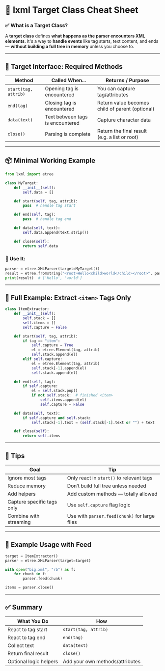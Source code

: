 # 🧩 lxml Target Class Cheat Sheet

### ✅ What is a Target Class?
A **target class** defines **what happens as the parser encounters XML elements**. It's a way to **handle events** like tag starts, text content, and ends — **without building a full tree in memory** unless you choose to.

---

## 🔧 Target Interface: Required Methods

| Method           | Called When...                          | Returns / Purpose                          |
|------------------|------------------------------------------|---------------------------------------------|
| `start(tag, attrib)` | Opening tag is encountered            | You can capture tag/attributes              |
| `end(tag)`       | Closing tag is encountered               | Return value becomes child of parent (optional) |
| `data(text)`     | Text between tags is encountered         | Capture character data                      |
| `close()`        | Parsing is complete                      | Return the final result (e.g. a list or root) |

---

## 📦 Minimal Working Example

```python
from lxml import etree

class MyTarget:
    def __init__(self):
        self.data = []

    def start(self, tag, attrib):
        pass  # handle tag start

    def end(self, tag):
        pass  # handle tag end

    def data(self, text):
        self.data.append(text.strip())

    def close(self):
        return self.data
```

### 🧪 Use It:

```python
parser = etree.XMLParser(target=MyTarget())
result = etree.fromstring("<root>Hello<child>world</child></root>", parser)
print(result)  # ['Hello', 'world']
```

---

## 🧱 Full Example: Extract `<item>` Tags Only

```python
class ItemExtractor:
    def __init__(self):
        self.stack = []
        self.items = []
        self.capture = False

    def start(self, tag, attrib):
        if tag == "item":
            self.capture = True
            el = etree.Element(tag, attrib)
            self.stack.append(el)
        elif self.capture:
            el = etree.Element(tag, attrib)
            self.stack[-1].append(el)
            self.stack.append(el)

    def end(self, tag):
        if self.capture:
            el = self.stack.pop()
            if not self.stack:  # finished <item>
                self.items.append(el)
                self.capture = False

    def data(self, text):
        if self.capture and self.stack:
            self.stack[-1].text = (self.stack[-1].text or "") + text

    def close(self):
        return self.items
```

---

## 🧠 Tips

| Goal                          | Tip                                       |
|------------------------------|-------------------------------------------|
| Ignore most tags             | Only react in `start()` to relevant tags  |
| Reduce memory                | Don’t build full tree unless needed       |
| Add helpers                  | Add custom methods — totally allowed      |
| Capture specific tags only   | Use `self.capture` flag logic             |
| Combine with streaming       | Use with `parser.feed(chunk)` for large files |

---

## 🧪 Example Usage with Feed

```python
target = ItemExtractor()
parser = etree.XMLParser(target=target)

with open("big.xml", "rb") as f:
    for chunk in f:
        parser.feed(chunk)

items = parser.close()
```

---

## ✅ Summary

| What You Do              | How                            |
|--------------------------|---------------------------------|
| React to tag start       | `start(tag, attrib)`            |
| React to tag end         | `end(tag)`                      |
| Collect text             | `data(text)`                    |
| Return final result      | `close()`                       |
| Optional logic helpers   | Add your own methods/attributes |
